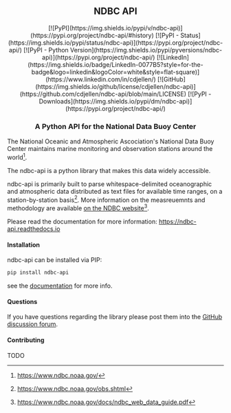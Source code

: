 <div align="center">
    <h2>NDBC API</h2>
</div>

<div align="center">
    [![PyPI](https://img.shields.io/pypi/v/ndbc-api)](https://pypi.org/project/ndbc-api/#history)
    [![PyPI - Status](https://img.shields.io/pypi/status/ndbc-api)](https://pypi.org/project/ndbc-api/)
    [![PyPI - Python Version](https://img.shields.io/pypi/pyversions/ndbc-api)](https://pypi.org/project/ndbc-api/)
    [![LinkedIn](https://img.shields.io/badge/LinkedIn-0077B5?style=for-the-badge&logo=linkedin&logoColor=white&style=flat-square)](https://www.linkedin.com/in/cdjellen/)
    [![GitHub](https://img.shields.io/github/license/cdjellen/ndbc-api)](https://github.com/cdjellen/ndbc-api/blob/main/LICENSE)
    [![PyPI - Downloads](https://img.shields.io/pypi/dm/ndbc-api)](https://pypi.org/project/ndbc-api/)
</div>

<div align="center">
    <h3>A Python API for the National Data Buoy Center</h3>
</div>


The National Oceanic and Atmospheric Ascociation's National Data Buoy Center maintains marine monitoring and observation stations around the world[^1].

The ndbc-api is a python library that makes this data widely accessible.

ndbc-api is primarily built to parse whitespace-delimited oceanographic and atmospheric data distributed as text files for available time ranges, on a station-by-station basis[^2].  More information on the measreuemnts and methodology are available [on the NDBC website](https://www.ndbc.noaa.gov/docs/ndbc_web_data_guide.pdf)[^3].

Please read the documentation for more information:
https://ndbc-api.readthedocs.io

[^1]: https://www.ndbc.noaa.gov/
[^2]: https://www.ndbc.noaa.gov/obs.shtml
[^3]: https://www.ndbc.noaa.gov/docs/ndbc_web_data_guide.pdf


#### Installation
ndbc-api can be installed via PIP:

```sh
pip install ndbc-api
```
see the [documentation](https://ndbc-api.readthedocs.io/en/latest/) for more info.


#### Questions
If you have questions regarding the library please post them into
the [GitHub discussion forum](https://github.com/cdjellen/ndbc-api/discussions).


#### Contributing
TODO

